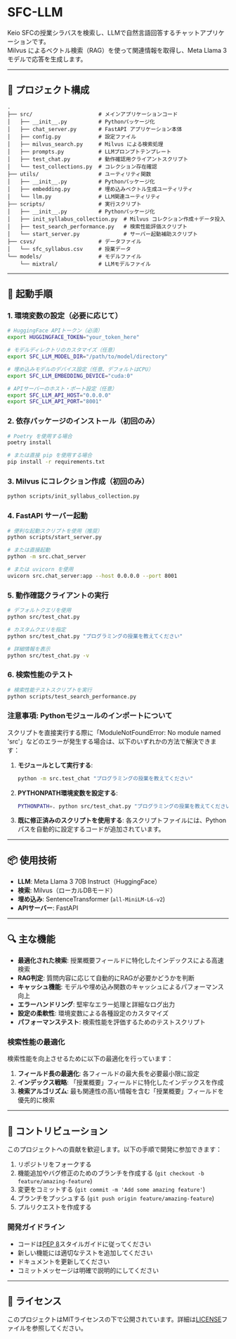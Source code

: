 # SFC-LLM

Keio SFCの授業シラバスを検索し、LLMで自然言語回答するチャットアプリケーションです。  
Milvus によるベクトル検索（RAG）を使って関連情報を取得し、Meta Llama 3 モデルで応答を生成します。

---

## 🔧 プロジェクト構成

```
.
├── src/                     # メインアプリケーションコード
│   ├── __init__.py          # Pythonパッケージ化
│   ├── chat_server.py       # FastAPI アプリケーション本体
│   ├── config.py            # 設定ファイル
│   ├── milvus_search.py     # Milvus による検索処理
│   ├── prompts.py           # LLMプロンプトテンプレート
│   ├── test_chat.py         # 動作確認用クライアントスクリプト
│   └── test_collections.py  # コレクション存在確認
├── utils/                   # ユーティリティ関数
│   ├── __init__.py          # Pythonパッケージ化
│   ├── embedding.py         # 埋め込みベクトル生成ユーティリティ
│   └── llm.py               # LLM関連ユーティリティ
├── scripts/                 # 実行スクリプト
│   ├── __init__.py          # Pythonパッケージ化
│   ├── init_syllabus_collection.py  # Milvus コレクション作成＋データ投入
│   ├── test_search_performance.py   # 検索性能評価スクリプト
│   └── start_server.py              # サーバー起動補助スクリプト
├── csvs/                    # データファイル
│   └── sfc_syllabus.csv     # 授業データ
└── models/                  # モデルファイル
    └── mixtral/             # LLMモデルファイル
```

---

## 🚀 起動手順

### 1. 環境変数の設定（必要に応じて）

```bash
# HuggingFace APIトークン（必須）
export HUGGINGFACE_TOKEN="your_token_here"

# モデルディレクトリのカスタマイズ（任意）
export SFC_LLM_MODEL_DIR="/path/to/model/directory"

# 埋め込みモデルのデバイス設定（任意、デフォルトはCPU）
export SFC_LLM_EMBEDDING_DEVICE="cuda:0"

# APIサーバーのホスト・ポート設定（任意）
export SFC_LLM_API_HOST="0.0.0.0"
export SFC_LLM_API_PORT="8001"
```

### 2. 依存パッケージのインストール（初回のみ）

```bash
# Poetry を使用する場合
poetry install

# または直接 pip を使用する場合
pip install -r requirements.txt
```

### 3. Milvus にコレクション作成（初回のみ）

```bash
python scripts/init_syllabus_collection.py
```

### 4. FastAPI サーバー起動

```bash
# 便利な起動スクリプトを使用（推奨）
python scripts/start_server.py

# または直接起動
python -m src.chat_server

# または uvicorn を使用
uvicorn src.chat_server:app --host 0.0.0.0 --port 8001
```

### 5. 動作確認クライアントの実行

```bash
# デフォルトクエリを使用
python src/test_chat.py

# カスタムクエリを指定
python src/test_chat.py "プログラミングの授業を教えてください"

# 詳細情報を表示
python src/test_chat.py -v
```

### 6. 検索性能のテスト

```bash
# 検索性能テストスクリプトを実行
python scripts/test_search_performance.py
```

### 注意事項: Pythonモジュールのインポートについて

スクリプトを直接実行する際に「ModuleNotFoundError: No module named 'src'」などのエラーが発生する場合は、以下のいずれかの方法で解決できます：

1. **モジュールとして実行する**:
   ```bash
   python -m src.test_chat "プログラミングの授業を教えてください"
   ```

2. **PYTHONPATH環境変数を設定する**:
   ```bash
   PYTHONPATH=. python src/test_chat.py "プログラミングの授業を教えてください"
   ```

3. **既に修正済みのスクリプトを使用する**:
   各スクリプトファイルには、Pythonパスを自動的に設定するコードが追加されています。

---

## 📦 使用技術

- **LLM**: Meta Llama 3 70B Instruct（HuggingFace）
- **検索**: Milvus（ローカルDBモード）
- **埋め込み**: SentenceTransformer (`all-MiniLM-L6-v2`)
- **APIサーバー**: FastAPI

---

## 🔍 主な機能

- **最適化された検索**: 授業概要フィールドに特化したインデックスによる高速検索
- **RAG判定**: 質問内容に応じて自動的にRAGが必要かどうかを判断
- **キャッシュ機能**: モデルや埋め込み関数のキャッシュによるパフォーマンス向上
- **エラーハンドリング**: 堅牢なエラー処理と詳細なログ出力
- **設定の柔軟性**: 環境変数による各種設定のカスタマイズ
- **パフォーマンステスト**: 検索性能を評価するためのテストスクリプト

### 検索性能の最適化

検索性能を向上させるために以下の最適化を行っています：

1. **フィールド長の最適化**: 各フィールドの最大長を必要最小限に設定
2. **インデックス戦略**: 「授業概要」フィールドに特化したインデックスを作成
3. **検索アルゴリズム**: 最も関連性の高い情報を含む「授業概要」フィールドを優先的に検索

---

## 🤝 コントリビューション

このプロジェクトへの貢献を歓迎します。以下の手順で開発に参加できます：

1. リポジトリをフォークする
2. 機能追加やバグ修正のためのブランチを作成する (`git checkout -b feature/amazing-feature`)
3. 変更をコミットする (`git commit -m 'Add some amazing feature'`)
4. ブランチをプッシュする (`git push origin feature/amazing-feature`)
5. プルリクエストを作成する

### 開発ガイドライン

- コードは[PEP 8](https://pep8.org/)スタイルガイドに従ってください
- 新しい機能には適切なテストを追加してください
- ドキュメントを更新してください
- コミットメッセージは明確で説明的にしてください

---

## 📄 ライセンス

このプロジェクトはMITライセンスの下で公開されています。詳細は[LICENSE](LICENSE)ファイルを参照してください。
